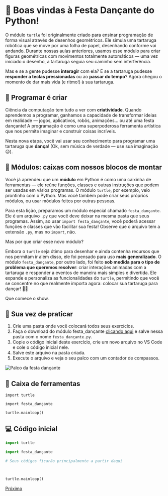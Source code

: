 # 🎉 Boas vindas à Festa Dançante do Python!

O módulo `turtle` foi originalmente criado para ensinar programação de forma
visual através de desenhos geométricos. Ele simula uma tartaruga robótica que
se move por uma folha de papel, desenhando conforme vai andando. Durante nossas
aulas anteriores, usamos esse módulo para criar figuras geométricas com
movimentos totalmente automáticos — uma vez iniciado o desenho, a tartaruga
seguia seu caminho sem interferência.

Mas e se a gente pudesse **interagir** com ela? E se a tartaruga pudesse
**responder a teclas pressionadas** ou ao **passar do tempo**? Agora chegou o
momento de dar mais vida (e ritmo!) à sua tartaruga.

## 🧠 Programar é criar

Ciência da computação tem tudo a ver com **criatividade**. Quando aprendemos a
programar, ganhamos a capacidade de transformar ideias em realidade — jogos,
aplicativos, robôs, animações… ou até uma festa dançante! A programação é como
uma superpoderosa ferramenta artística que nos permite imaginar e construir
coisas incríveis.

Nesta nova etapa, você vai usar seu conhecimento para programar uma tartaruga
que **dança**! (Ok, sem música de verdade — use sua imaginação 😉).

## 🧩 Módulos: caixas com nossos blocos de montar

Você já aprendeu que um **módulo** em Python é como uma caixinha de ferramentas
— ele reúne funções, classes e outras instruções que podem ser usadas em vários
programas. O módulo `turtle`, por exemplo, veio prontinho com o Python. Mas você
também pode criar seus próprios módulos, ou usar módulos feitos por outras
pessoas.

Para esta lição, preparamos um módulo especial chamado `festa_dançante`. Ele é
um arquivo `.py` que você deve deixar na mesma pasta que seus programas. Assim,
ao usar `import festa_dançante`, você poderá acessar funções e classes que vão
facilitar sua festa! Observe que o arquivo tem a extensão `.py`, mas no
`import`, não.

Mas por que criar esse novo módulo?

Embora o `turtle` seja ótimo para desenhar e ainda contenha recursos que nos
permitam ir além disso, ele foi pensado para uso **mais generalizado**. O
módulo  `festa_dançante`, por outro lado, foi feito **sob medida para o tipo
de problema que queremos resolver**: criar interações animadas com a tartaruga
e responder a eventos de maneira mais simples e divertida. Ele expande e
personaliza as funcionalidades do `turtle`, permitindo que você se concentre
no que realmente importa agora: colocar sua tartaruga para dançar! 💃🐢

Que comece o show.


## 💃 Sua vez de praticar

1) Crie uma pasta onde você colocará todos seus exercícios.
1) Faça o download do módulo festa_dançante [clicando aqui](https://raw.githubusercontent.com/adorilson/kareto/refs/heads/main/07_curso_expresso/02_festa_dan%C3%A7ante/festa_dan%C3%A7ante.py) e salve nessa pasta com
o nome `festa_dançante.py`.
1) Copie o código inicial deste exercício, crie um novo arquivo no VS Code
e cole o código inicial nele.
1) Salve este arquivo na pasta criada.
1) Execute o arquivo e veja o seu palco com um contador de compassos.

![Palco da festa dançante](README.gif "Palco da festa dançante")


## 🧰 Caixa de ferramentas

`import turtle`

`import festa_dançante`

`turtle.mainloop()`


## 💻 Código inicial

```python
import turtle

import festa_dançante

# Seus códigos ficarão principalmente a partir daqui



turtle.mainloop()
```


[Próximo](02_cria_dançarino.md)